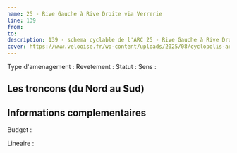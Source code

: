 ```yaml
---
name: 25 - Rive Gauche à Rive Droite via Verrerie 
line: 139
from: 
to:  
description: 139 - schema cyclable de l'ARC 25 - Rive Gauche à Rive Droite via Verrerie 
cover: https://www.velooise.fr/wp-content/uploads/2025/08/cyclopolis-arc-139.jpg
---
```

Type d'amenagement : 
Revetement : 
Statut : 
Sens : 
## Les troncons (du Nord au Sud)

## Informations complementaires

Budget  : 

Lineaire :

